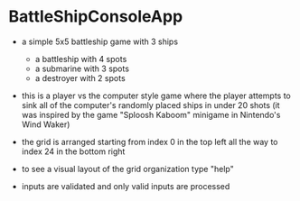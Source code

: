 # BattleShipConsoleApp
* a simple 5x5 battleship game with 3 ships
  - a battleship with 4 spots
  - a submarine with 3 spots
  - a destroyer with 2 spots
  
 * this is a player vs the computer style game where the player attempts to sink all of the computer's
   randomly placed ships in under 20 shots (it was inspired by the game "Sploosh Kaboom" minigame in Nintendo's Wind Waker)

* the grid is arranged starting from index 0 in the top left all the way to index 24 in the bottom right

* to see a visual layout of the grid organization type "help"

* inputs are validated and only valid inputs are processed
